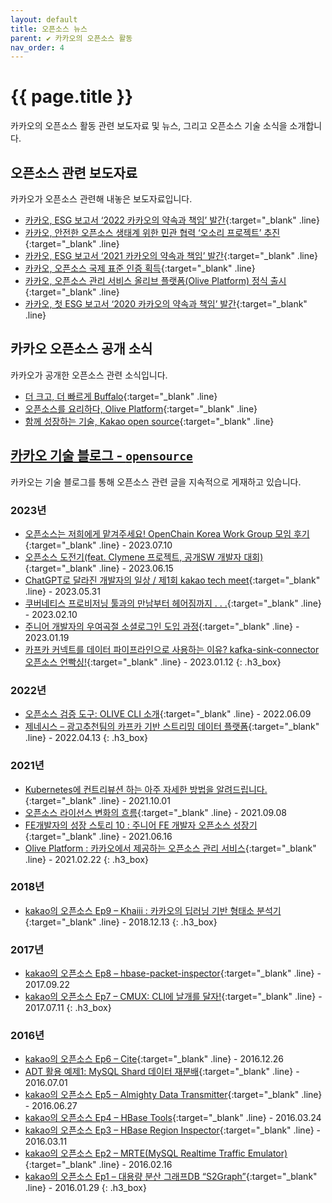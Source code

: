```yaml
---
layout: default
title: 오픈소스 뉴스
parent: ✔︎ 카카오의 오픈소스 활동
nav_order: 4
---
```

# {{ page.title }}
<div class="summary">
카카오의 오픈소스 활동 관련 보도자료 및 뉴스, 그리고 오픈소스 기술 소식을 소개합니다.
</div>

## 오픈소스 관련 보도자료
카카오가 오픈소스 관련해 내놓은 보도자료입니다.
- [카카오, ESG 보고서 ‘2022 카카오의 약속과 책임’ 발간](https://www.kakaocorp.com/page/detail/10505){:target="_blank" .line}
- [카카오, 안전한 오픈소스 생태계 위한 민관 협력 ‘오소리 프로젝트’ 추진](https://www.kakaocorp.com/page/detail/9943){:target="_blank" .line}
- [카카오, ESG 보고서 ‘2021 카카오의 약속과 책임’ 발간](https://www.kakaocorp.com/page/detail/9726){:target="_blank" .line}
- [카카오, 오픈소스 국제 표준 인증 획득](https://www.kakaocorp.com/page/detail/9664){:target="_blank" .line}
- [카카오, 오픈소스 관리 서비스 올리브 플랫폼(Olive Platform) 정식 출시](https://www.kakaocorp.com/page/detail/9502){:target="_blank" .line}
- [카카오, 첫 ESG 보고서 ‘2020 카카오의 약속과 책임’ 발간](https://www.kakaocorp.com/page/detail/9458){:target="_blank" .line}


## 카카오 오픈소스 공개 소식
카카오가 공개한 오픈소스 관련 소식입니다.
- [더 크고, 더 빠르게 Buffalo](https://www.kakaocorp.com/page/detail/5066){:target="_blank" .line}
- [오픈소스를 요리하다, Olive Platform](https://www.kakaocorp.com/page/detail/540){:target="_blank" .line}
- [함께 성장하는 기술, Kakao open source](https://www.kakaocorp.com/page/detail/542){:target="_blank" .line}

## [카카오 기술 블로그 - `opensource`](https://tech.kakao.com/tag/opensource/)
카카오는 기술 블로그를 통해 오픈소스 관련 글을 지속적으로 게재하고 있습니다.

### 2023년
- [오픈소스는 저희에게 맡겨주세요! OpenChain Korea Work Group 모임 후기](https://tech.kakao.com/2023/07/10/openchain-kwg-18th-meeting/?fbclid=IwAR2CYg_ryhEzo3RdPpu8G_VtUKJfcH6YVXHLfVtiAd7wG9rMUH2uohjxPuQ){:target="_blank" .line} <span class="fs-3"> - 2023.07.10</span>
- [오픈소스 도전기(feat. Clymene 프로젝트, 공개SW 개발자 대회)](https://tech.kakao.com/2023/06/15/opensource-challenge/){:target="_blank" .line} <span class="fs-3"> - 2023.06.15</span>
- [ChatGPT로 달라진 개발자의 일상 / 제1회 kakao tech meet](https://tech.kakao.com/2023/05/31/life-after-chatgpt/){:target="_blank" .line} <span class="fs-3"> - 2023.05.31</span>
- [쿠버네티스 프로비저닝 툴과의 만남부터 헤어짐까지 . . .](https://tech.kakao.com/2023/02/10/making-of-kubernetes-provisioning-tool/){:target="_blank" .line} <span class="fs-3"> - 2023.02.10</span>
- [주니어 개발자의 우여곡절 소셜로그인 도입 과정](https://tech.kakao.com/2023/01/19/social-login/){:target="_blank" .line} <span class="fs-3"> - 2023.01.19</span>
- [카프카 커넥트를 데이터 파이프라인으로 사용하는 이유? kafka-sink-connector 오픈소스 언빡싱!](https://tech.kakao.com/2023/01/12/introduce-kafka-sink-connector/){:target="_blank" .line} <span class="fs-3"> - 2023.01.12</span>
{: .h3_box}

### 2022년
- [오픈소스 검증 도구: OLIVE CLI 소개](https://tech.kakao.com/2022/06/09/olive-cli/){:target="_blank" .line} <span class="fs-3"> - 2022.06.09</span>
- [제네시스 – 광고추천팀의 카프카 기반 스트리밍 데이터 플랫폼](https://tech.kakao.com/2022/04/13/kafka-connect-streaming-data-platform/){:target="_blank" .line} <span class="fs-3"> - 2022.04.13</span>
{: .h3_box}

### 2021년
- [Kubernetes에 컨트리뷰션 하는 아주 자세한 방법을 알려드립니다.](https://tech.kakao.com/2021/10/01/kubernetes-contribution/){:target="_blank" .line} <span class="fs-3"> - 2021.10.01</span>
- [오픈소스 라이선스 변화의 흐름](https://tech.kakao.com/2021/09/08/opensource-license/){:target="_blank" .line} <span class="fs-3"> - 2021.09.08</span>
- [FE개발자의 성장 스토리 10 : 주니어 FE 개발자 오픈소스 성장기](https://tech.kakao.com/2021/06/16/frontend-growth-10/){:target="_blank" .line} <span class="fs-3"> - 2021.06.16</span>
- [Olive Platform : 카카오에서 제공하는 오픈소스 관리 서비스](https://tech.kakao.com/2021/02/22/olive-platform/){:target="_blank" .line} <span class="fs-3"> - 2021.02.22</span>
{: .h3_box}

### 2018년
- [kakao의 오픈소스 Ep9 – Khaiii : 카카오의 딥러닝 기반 형태소 분석기](https://tech.kakao.com/2018/12/13/khaiii/){:target="_blank" .line} <span class="fs-3"> - 2018.12.13</span>
{: .h3_box}

### 2017년
- [kakao의 오픈소스 Ep8 – hbase-packet-inspector](https://tech.kakao.com/2017/09/22/opensource-8-hbase-packet-inspector/){:target="_blank" .line} <span class="fs-3"> - 2017.09.22</span>
- [kakao의 오픈소스 Ep7 – CMUX: CLI에 날개를 달자!](https://tech.kakao.com/2017/07/11/opensource-7-cmux/){:target="_blank" .line} <span class="fs-3"> - 2017.07.11</span>
{: .h3_box}

### 2016년
- [kakao의 오픈소스 Ep6 – Cite](https://tech.kakao.com/2016/12/26/opensource-6-cite/){:target="_blank" .line} <span class="fs-3"> - 2016.12.26</span>
- [ADT 활용 예제1: MySQL Shard 데이터 재분배](https://tech.kakao.com/2016/07/01/adt-mysql-shard-rebalancing/){:target="_blank" .line} <span class="fs-3"> - 2016.07.01</span>
- [kakao의 오픈소스 Ep5 – Almighty Data Transmitter](https://tech.kakao.com/2016/06/27/opensource-5-adt/){:target="_blank" .line} <span class="fs-3"> - 2016.06.27</span>
- [kakao의 오픈소스 Ep4 – HBase Tools](https://tech.kakao.com/2016/03/24/opensource-4-hbase-tools/){:target="_blank" .line} <span class="fs-3"> - 2016.03.24</span>
- [kakao의 오픈소스 Ep3 – HBase Region Inspector](https://tech.kakao.com/2016/03/11/opensource-3-hri/){:target="_blank" .line} <span class="fs-3"> - 2016.03.11</span>
- [kakao의 오픈소스 Ep2 – MRTE(MySQL Realtime Traffic Emulator)](https://tech.kakao.com/2016/02/16/opensource-2-mtre/){:target="_blank" .line} <span class="fs-3"> - 2016.02.16</span>
- [kakao의 오픈소스 Ep1 – 대용량 분산 그래프DB “S2Graph”](https://tech.kakao.com/2016/01/29/opensource-1-s2graph/){:target="_blank" .line} <span class="fs-3"> - 2016.01.29</span>
{: .h3_box}
